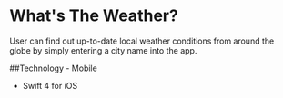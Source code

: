 #  What's The Weather?

User can find out up-to-date local weather conditions from around the globe by simply entering a city name into the app.

##Technology - Mobile 

- Swift 4 for iOS

